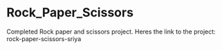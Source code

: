 # Rock_Paper_Scissors
Completed Rock paper and scissors project. 
Heres the link to the project: rock-paper-scissors-sriya
